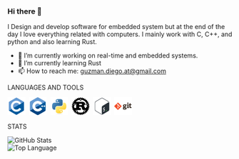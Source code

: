 ### Hi there 👋

I Design and develop software for embedded system but at the end of the day I love everything related with computers.
I mainly work with C, C++, and python and also learning Rust.

- 🔭 I’m currently working on real-time and embedded systems.
- 🌱 I’m currently learning Rust
- 📫 How to reach me: guzman.diego.at@gmail.com

LANGUAGES AND TOOLS

<div>
  <img src="https://github.com/devicons/devicon/blob/master/icons/c/c-original.svg" title="C" alt="C" width="40" height="40"/>&nbsp;
  <img src="https://github.com/devicons/devicon/blob/master/icons/cplusplus/cplusplus-original.svg" title="C++" alt="C++" width="40" height="40"/>&nbsp;
  <img src="https://github.com/devicons/devicon/blob/master/icons/python/python-original.svg" title="Python" alt="Python" width="40" height="40"/>&nbsp;
  <img src="https://github.com/devicons/devicon/blob/master/icons/rust/rust-plain.svg" title="rust" alt="rust" width="40" height="40"/>&nbsp;
  <img src="https://github.com/devicons/devicon/blob/master/icons/bash/bash-original.svg" title="bash" alt="bash" width="40" height="40"/>&nbsp;
  <img src="https://github.com/devicons/devicon/blob/master/icons/git/git-original-wordmark.svg" title="Git" alt="Git" width="40" height="40"/>&nbsp;
</div>


STATS
<div>
<p>
    <img alt = "GitHub Stats" src="https://github-readme-stats.vercel.app/api?username=Daparrag&theme=dark&show_icons=true&icon_color=000000&hide_border=true">
    <br>
    <img alt = "Top Language" src="https://github-readme-stats.vercel.app/api/top-langs/?username=Daparrag&theme=dark&hide=html,&hide_border=true"
</p>
</div>
<!--
**Daparrag/Daparrag** is a ✨ _special_ ✨ repository because its `README.md` (this file) appears on your GitHub profile.

Here are some ideas to get you started:

- 🔭 I’m currently working on ...
- 🌱 I’m currently learning ...
- 👯 I’m looking to collaborate on ...
- 🤔 I’m looking for help with ...
- 💬 Ask me about ...
- 📫 How to reach me: ...
- 😄 Pronouns: ...
- ⚡ Fun fact: ...
-->

